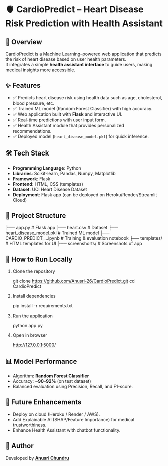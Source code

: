 
# 🫀 CardioPredict – Heart Disease Risk Prediction with Health Assistant

## 📌 Overview
CardioPredict is a Machine Learning–powered web application that predicts the risk of heart disease based on user health parameters.  
It integrates a simple **health assistant interface** to guide users, making medical insights more accessible.  

## ✨ Features
- ✅ Predicts heart disease risk using health data such as age, cholesterol, blood pressure, etc.  
- ✅ Trained ML model (Random Forest Classifier) with high accuracy.  
- ✅ Web application built with **Flask** and interactive UI.  
- ✅ Real-time predictions with user input form.  
- ✅ Health Assistant module that provides personalized recommendations.  
- ✅ Deployed model (`heart_disease_model.pkl`) for quick inference.  

## 🛠️ Tech Stack
- **Programming Language**: Python  
- **Libraries**: Scikit-learn, Pandas, Numpy, Matplotlib  
- **Framework**: Flask  
- **Frontend**: HTML, CSS (templates)  
- **Dataset**: UCI Heart Disease Dataset  
- **Deployment**: Flask app (can be deployed on Heroku/Render/Streamlit Cloud)  

## 📂 Project Structure


├── app.py                         # Flask app
├── heart.csv                      # Dataset
├── heart\_disease\_model.pkl        # Trained ML model
├── CARDIO_PREDICT_...ipynb  # Training & evaluation notebook
├── templates/                     # HTML templates for UI
├── screenshorts/                  # Screenshots of app



## 🚀 How to Run Locally
1. Clone the repository  

   git clone https://github.com/Anusri-26/CardioPredict.git
   cd CardioPredict


2. Install dependencies

   
   pip install -r requirements.txt
   

3. Run the application

   
   python app.py


4. Open in browser

   http://127.0.0.1:5000/
   


## 📊 Model Performance

* Algorithm: **Random Forest Classifier**
* Accuracy: \~**90–92%** (on test dataset)
* Balanced evaluation using Precision, Recall, and F1-score.

## 🎯 Future Enhancements

* Deploy on cloud (Heroku / Render / AWS).
* Add Explainable AI (SHAP/Feature Importance) for medical trustworthiness.
* Enhance Health Assistant with chatbot functionality.

## 👤 Author

Developed by **[Anusri Chundru](https://github.com/Anusri-26)**

